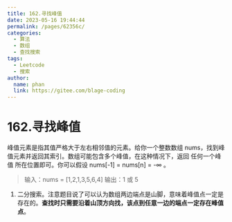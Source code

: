```yaml
---
title: 162.寻找峰值
date: 2023-05-16 19:44:44
permalink: /pages/62356c/
categories:
  - 算法
  - 数组
  - 查找搜索
tags:
  - Leetcode
  - 搜索
author: 
  name: phan
  link: https://gitee.com/blage-coding
---
```

# 162.寻找峰值

峰值元素是指其值严格大于左右相邻值的元素。给你一个整数数组 nums，找到峰值元素并返回其索引。数组可能包含多个峰值，在这种情况下，返回 任何一个峰值 所在位置即可。你可以假设 nums[-1] = nums[n] = -∞ 。

> 输入：nums = [1,2,1,3,5,6,4]
> 输出：1 或 5 

1. 二分搜索。注意题目说了可以认为数组两边端点是山脚，意味着峰值点一定是存在的。**查找时只需要沿着山顶方向找，该点到任意一边的端点一定存在峰值点**。